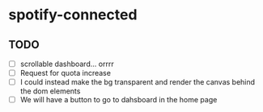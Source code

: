 # spotify-connected

## TODO

- [ ] scrollable dashboard... orrrr
- [ ] Request for quota increase
- [ ] I could instead make the bg transparent and render the canvas behind the dom elements
- [ ] We will have a button to go to dahsboard in the home page
